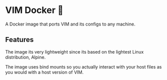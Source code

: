# VIM Docker 🐳

A Docker image that ports VIM and its configs to any machine. 

## Features

The image its very lightweight since its based on the lightest Linux distribution, Alpine.

The image uses bind mounts so you actually interact with your host files as you would with a host version of VIM.
